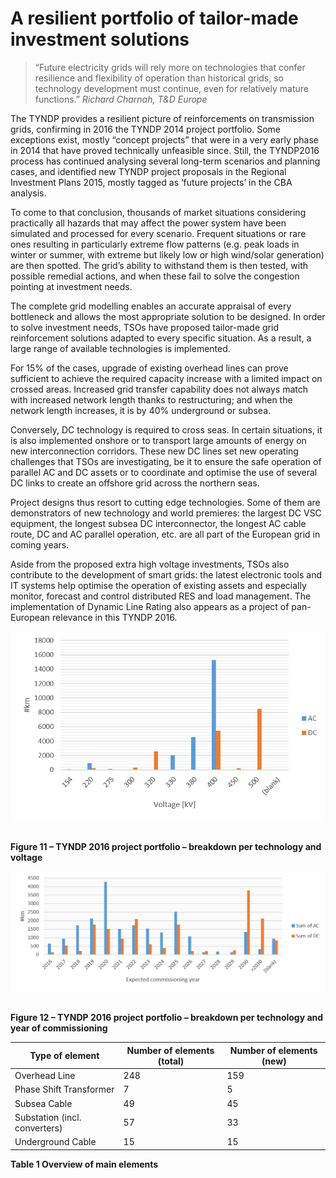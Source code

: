 # A resilient portfolio of tailor-made investment solutions

>“Future electricity grids will rely more on technologies that confer resilience and flexibility of operation than historical grids, so technology development must continue, even for relatively mature functions.”
> <cite>Richard Charnah, T&D Europe</cite>

The TYNDP provides a resilient picture of reinforcements on transmission grids, confirming in 2016 the TYNDP 2014 project portfolio. Some exceptions exist, mostly “concept projects” that were in a very early phase in 2014 that have proved technically unfeasible since. Still, the TYNDP2016 process has continued analysing several long-term scenarios and planning cases, and identified new TYNDP project proposals in the Regional Investment Plans 2015, mostly tagged as ‘future projects’ in the CBA analysis.

To come to that conclusion, thousands of market situations considering practically all hazards that may affect the power system have been simulated and processed for every scenario. Frequent situations or rare ones resulting in particularly extreme flow patterns (e.g. peak loads in winter or summer, with extreme but likely low or high wind/solar generation) are then spotted. The grid’s ability to withstand them is then tested, with possible remedial actions, and when these fail to solve the congestion pointing at investment needs.

The complete grid modelling enables an accurate appraisal of every bottleneck and allows the most appropriate solution to be designed. 
In order to solve investment needs, TSOs have proposed tailor-made grid reinforcement solutions adapted to every specific situation. As a result, a large range of available technologies is implemented. 

For 15% of the cases, upgrade of existing overhead lines can prove sufficient to achieve the required capacity increase with a limited impact on crossed areas. Increased grid transfer capability does not always match with increased network length thanks to restructuring; and when the network length increases, it is by 40% underground or subsea.

Conversely, DC technology is required to cross seas. In certain situations, it is also implemented onshore or to transport large amounts of energy on new interconnection corridors. These new DC lines set new operating challenges that TSOs are investigating, be it to ensure the safe operation of parallel AC and DC assets or to coordinate and optimise the use of several DC links to create an offshore grid across the northern seas.

Project designs thus resort to cutting edge technologies. Some of them are demonstrators of new technology and world premieres: the largest DC VSC equipment, the longest subsea DC interconnector, the longest AC cable route, DC and AC parallel operation, etc. are all part of the European grid in coming years. 

Aside from the proposed extra high voltage investments, TSOs also contribute to the development of smart grids: the latest electronic tools and IT systems help optimise the operation of existing assets and especially monitor, forecast and control distributed RES and load management. The implementation of Dynamic Line Rating also appears as a project of pan-European relevance in this TYNDP 2016.

![voltage map](../images/portfolio%20-%20voltage.png) &nbsp;

__Figure 11 – TYNDP 2016 project portfolio – breakdown per technology and voltage__

![technology map](../images/portfolio%20-%20year.png) &nbsp;

__Figure 12 – TYNDP 2016 project portfolio – breakdown per technology and year of commissioning__

| Type of element               | Number of elements (total) | Number of elements (new) |
|-------------------------------|----------------------------|--------------------------|
| Overhead Line                 | 248                        | 159                      |
| Phase Shift Transformer       | 7                          | 5                        |
| Subsea Cable                  | 49                         | 45                       |
| Substation (incl. converters) | 57                         | 33                       |
| Underground Cable             | 15                         | 15                       |

__Table 1 Overview of main elements__


